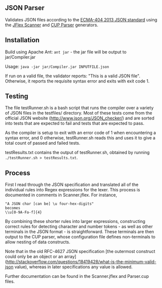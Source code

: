 JSON Parser
-----------
Validates JSON files according to the [ECMA-404 2013 JSON standard](http://www.ecma-international.org/publications/files/ECMA-ST/ECMA-404.pdf) using the [JFlex Scanner](http://www.jflex.de/) and [CUP Parser](http://www2.cs.tum.edu/projects/cup/) generators.

Installation
------------

Build using Apache Ant: `ant jar` - the jar file will be output to jar/Compiler.jar

Usage: `java -jar jar/Compiler.jar INPUTFILE.json`

If run on a valid file, the validator reports: "This is a valid JSON file". Otherwise, it reports the requisite syntax error and exits with exit code 1.

Testing
-------
The file testRunner.sh is a bash script that runs the compiler over a variety of JSON files in the testfiles/ directory. Most of these tests come from the official JSON website (http://www.json.org/JSON_checker/) and are sorted into tests that are expected to fail and tests that are expected to pass.

As the compiler is setup to exit with an error code of 1 when encountering a syntax error, and 0 otherwise, testRunner.sh reads this and uses it to give a total count of passed and failed tests.

testResults.txt contains the output of testRunner.sh, obtained by running `./testRunner.sh > testResults.txt`.


Process
-------
First I read through the JSON specification and translated all of the individual rules into Regex expressions for the lexer. This process is documented in comments in Scanner.jflex. For instance, 

    "A JSON char [can be] \u four-hex-digits"
    becomes
    \\u[0-9A-Fa-f]{4}

By combining these shorter rules into larger expressions, constructing correct rules for detecting character and number tokens - as well as other terminals in the JSON format - is straightforward. These terminals are then output to the CUP parser, whose configuration file defines non-terminals to allow nesting of data constructs. 

Note that in the old RFC-4627 JSON specification [the outermost construct could only be an object or an array](http://stackoverflow.com/questions/18419428/what-is-the-minimum-valid-json
value), whereas in later specifications any value is allowed.

Further documentation can be found in the Scanner.jflex and Parser.cup files.
